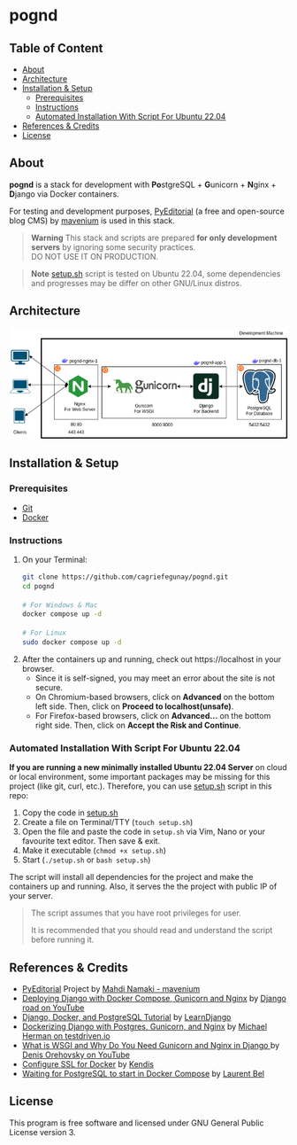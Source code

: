 # pognd

## Table of Content
- [About](#about)
- [Architecture](#architecture)
- [Installation \& Setup](#installation--setup)
  - [Prerequisites](#prerequisites)
  - [Instructions](#instructions)
  - [Automated Installation With Script For Ubuntu 22.04](#automated-installation-with-script-for-ubuntu-2204)
- [References \& Credits](#references--credits)
- [License](#license)


## About

**pognd** is a stack for development with **Po**stgreSQL + **G**unicorn + **N**ginx + **D**jango via Docker containers.

For testing and development purposes, [PyEditorial](https://github.com/mavenium/PyEditorial) (a free and open-source blog CMS) by [mavenium](https://github.com/mavenium) is used in this stack.

> **Warning**
> This stack and scripts are prepared **for only development servers** by ignoring some security practices.  
> DO NOT USE IT ON PRODUCTION.

> **Note**
> [setup.sh](./setup.sh) script is tested on Ubuntu 22.04, some dependencies and progresses may be differ on other GNU/Linux distros. 

## Architecture

![Diagram of Architecture](./diagram.png)

## Installation & Setup

### Prerequisites

* [Git](https://git-scm.com/downloads)
* [Docker](https://docs.docker.com/engine/install/)

### Instructions

1. On your Terminal:
    ```bash
    git clone https://github.com/cagriefegunay/pognd.git
    cd pognd

    # For Windows & Mac
    docker compose up -d 

    # For Linux
    sudo docker compose up -d
    ```
2. After the containers up and running, check out https://localhost in your browser. 
   * Since it is self-signed, you may meet an error about the site is not secure. 
   * On Chromium-based browsers, click on **Advanced** on the bottom left side. Then, click on **Proceed to localhost(unsafe)**.
   * For Firefox-based browsers, click on **Advanced...** on the bottom right side. Then, click on **Accept the Risk and Continue**.

### Automated Installation With Script For Ubuntu 22.04 

**If you are running a new minimally installed Ubuntu 22.04 Server** on cloud or local environment, some important packages may be missing for this project (like git, curl, etc.). Therefore, you can use [setup.sh](https://github.com/cagriefegunay/pognd/blob/main/setup.sh) script in this repo:

1. Copy the code in [setup.sh](./setup.sh)
2. Create a file on Terminal/TTY (`touch setup.sh`) 
3. Open the file and paste the code in `setup.sh` via Vim, Nano or your favourite text editor. Then save & exit.
4. Make it executable (`chmod +x setup.sh`)
5. Start (`./setup.sh` or `bash setup.sh`)

The script will install all dependencies for the project and make the containers up and running. Also, it serves the the project with public IP of your server.

> The script assumes that you have root privileges for user.
> 
> It is recommended that you should read and understand the script before running it.

## References & Credits

- [PyEditorial](https://github.com/mavenium/PyEditorial) Project by [Mahdi Namaki - mavenium](https://github.com/mavenium)
- [Deploying Django with Docker Compose, Gunicorn and Nginx](https://www.youtube.com/watch?v=vJAfq6Ku4cI) by [Django road on YouTube](https://www.youtube.com/@djangoroad)
- [Django, Docker, and PostgreSQL Tutorial](https://learndjango.com/tutorials/django-docker-and-postgresql-tutorial) by [LearnDjango](https://learndjango.com)
- [Dockerizing Django with Postgres, Gunicorn, and Nginx](https://testdriven.io/blog/dockerizing-django-with-postgres-gunicorn-and-nginx/) by [Michael Herman on testdriven.io](https://testdriven.io/authors/herman/)
- [What is WSGI and Why Do You Need Gunicorn and Nginx in Django
](https://www.youtube.com/watch?v=Gkpg4MxhPUg) by [Denis Orehovsky on YouTube](https://www.youtube.com/@denisorehovsky)
- [Configure SSL for Docker](https://help.kendis.io/en/articles/3382550-configure-ssl-for-docker) by [Kendis](https://help.kendis.io/en/)
- [Waiting for PostgreSQL to start in Docker Compose](https://laurent-bel.medium.com/waiting-for-postgresql-to-start-in-docker-compose-c72271b3c74a) by [Laurent Bel](https://laurent-bel.medium.com/waiting-for-postgresql-to-start-in-docker-compose-c72271b3c74a)

## License

This program is free software and licensed under GNU General Public License version 3. 